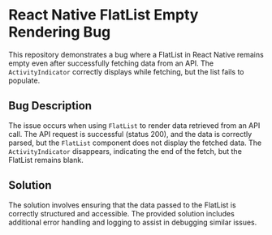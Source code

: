 # React Native FlatList Empty Rendering Bug

This repository demonstrates a bug where a FlatList in React Native remains empty even after successfully fetching data from an API.  The `ActivityIndicator` correctly displays while fetching, but the list fails to populate.

## Bug Description

The issue occurs when using `FlatList` to render data retrieved from an API call.  The API request is successful (status 200), and the data is correctly parsed, but the `FlatList` component does not display the fetched data. The `ActivityIndicator` disappears, indicating the end of the fetch, but the FlatList remains blank.

## Solution

The solution involves ensuring that the data passed to the FlatList is correctly structured and accessible.  The provided solution includes additional error handling and logging to assist in debugging similar issues.